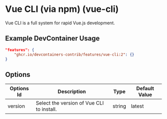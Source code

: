 
# Vue CLI (via npm) (vue-cli)

Vue CLI is a full system for rapid Vue.js development.

## Example DevContainer Usage

```json
"features": {
    "ghcr.io/devcontainers-contrib/features/vue-cli:2": {}
}
```

## Options

| Options Id | Description | Type | Default Value |
|-----|-----|-----|-----|
| version | Select the version of Vue CLI to install. | string | latest |


